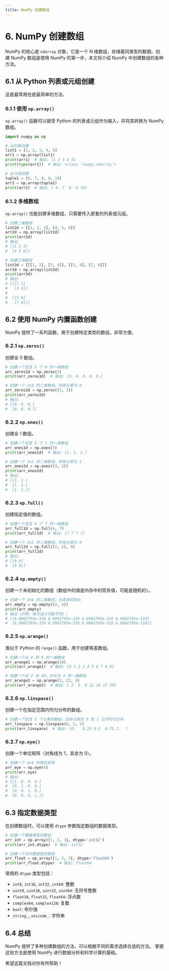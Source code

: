 ```yaml
---
title: NumPy 创建数组
---
```

 
# 6. NumPy 创建数组

NumPy 的核心是 `ndarray` 对象，它是一个 N 维数组，存储着同类型的数据。创建 NumPy 数组是使用 NumPy 的第一步，本文将介绍 NumPy 中创建数组的各种方法。

## 6.1 从 Python 列表或元组创建

这是最常用也是最简单的方法。

### 6.1.1 使用 `np.array()`

`np.array()` 函数可以接受 Python 的列表或元组作为输入，并将其转换为 NumPy 数组。

```python
import numpy as np

# 从列表创建
list1 = [1, 2, 3, 4, 5]
arr1 = np.array(list1)
print(arr1)  # 输出: [1 2 3 4 5]
print(type(arr1))  # 输出: <class 'numpy.ndarray'>

# 从元组创建
tuple1 = (6, 7, 8, 9, 10)
arr2 = np.array(tuple1)
print(arr2)  # 输出: [ 6  7  8  9 10]
```

### 6.1.2 多维数组

`np.array()` 也能创建多维数组，只需要传入嵌套的列表或元组。

```python
# 创建二维数组
list2d = [[1, 2, 3], [4, 5, 6]]
arr2d = np.array(list2d)
print(arr2d)
# 输出:
# [[1 2 3]
#  [4 5 6]]

# 创建三维数组
list3d = [[[1, 2], [3, 4]], [[5, 6], [7, 8]]]
arr3d = np.array(list3d)
print(arr3d)
# 输出:
# [[[1 2]
#   [3 4]]
#
#  [[5 6]
#   [7 8]]]
```

## 6.2 使用 NumPy 内置函数创建

NumPy 提供了一系列函数，用于创建特定类型的数组，非常方便。

### 6.2.1 `np.zeros()`

创建全 0 数组。

```python
# 创建一个包含 5 个 0 的一维数组
arr_zeros1d = np.zeros(5)
print(arr_zeros1d)  # 输出: [0. 0. 0. 0. 0.]

# 创建一个 2x3 的二维数组，所有元素为 0
arr_zeros2d = np.zeros((2, 3))
print(arr_zeros2d)
# 输出:
# [[0. 0. 0.]
#  [0. 0. 0.]]
```

### 6.2.2 `np.ones()`

创建全 1 数组。

```python
# 创建一个包含 3 个 1 的一维数组
arr_ones1d = np.ones(3)
print(arr_ones1d)  # 输出: [1. 1. 1.]

# 创建一个 3x2 的二维数组，所有元素为 1
arr_ones2d = np.ones((3, 2))
print(arr_ones2d)
# 输出:
# [[1. 1.]
#  [1. 1.]
#  [1. 1.]]
```

### 6.2.3 `np.full()`

创建指定值的数组。

```python
# 创建一个包含 4 个 7 的一维数组
arr_full1d = np.full(4, 7)
print(arr_full1d)  # 输出: [7 7 7 7]

# 创建一个 2x2 的二维数组，所有元素为 9
arr_full2d = np.full((2, 2), 9)
print(arr_full2d)
# 输出:
# [[9 9]
#  [9 9]]
```

### 6.2.4 `np.empty()`

创建一个未初始化的数组（数组中的值是内存中的现有值，可能是随机的）。

```python
# 创建一个 2x4 的二维数组，元素未初始化
arr_empty = np.empty((2, 4))
print(arr_empty)
# 输出（示例，每次运行可能不同）:
# [[6.9002795e-310 6.9002795e-310 6.9002795e-310 6.9002795e-310]
#  [6.9002795e-310 6.9002795e-310 6.9002795e-310 6.9002795e-310]]
```

### 6.2.5 `np.arange()`

类似于 Python 的 `range()` 函数，用于创建等差数组。

```python
# 创建一个从 0 到 9 的一维数组
arr_arange1 = np.arange(10)
print(arr_arange1)  # 输出: [0 1 2 3 4 5 6 7 8 9]

# 创建一个从 2 到 20，步长为 3 的一维数组
arr_arange2 = np.arange(2, 21, 3)
print(arr_arange2)  # 输出: [ 2  5  8 11 14 17 20]
```

### 6.2.6 `np.linspace()`

创建一个在指定范围内均匀分布的数组。

```python
# 创建一个包含 5 个元素的数组，这些元素在 0 到 1 之间均匀分布
arr_linspace = np.linspace(0, 1, 5)
print(arr_linspace)  # 输出: [0.   0.25 0.5  0.75 1.  ]
```

### 6.2.7 `np.eye()`

创建一个单位矩阵（对角线为 1，其余为 0）。

```python
# 创建一个 4x4 的单位矩阵
arr_eye = np.eye(4)
print(arr_eye)
# 输出:
# [[1. 0. 0. 0.]
#  [0. 1. 0. 0.]
#  [0. 0. 1. 0.]
#  [0. 0. 0. 1.]]
```

## 6.3 指定数据类型

在创建数组时，可以使用 `dtype` 参数指定数组的数据类型。

```python
# 创建一个整数类型的数组
arr_int = np.array([1, 2, 3], dtype='int32')
print(arr_int.dtype)  # 输出: int32

# 创建一个浮点数类型的数组
arr_float = np.array([1, 2, 3], dtype='float64')
print(arr_float.dtype)  # 输出: float64
```

常用的 `dtype` 类型包括：

*   `int8`, `int16`, `int32`, `int64`:  整数
*   `uint8`, `uint16`, `uint32`, `uint64`: 无符号整数
*   `float16`, `float32`, `float64`: 浮点数
*   `complex64`, `complex128`: 复数
*   `bool`: 布尔值
*   `string_`, `unicode_`: 字符串

## 6.4 总结

NumPy 提供了多种创建数组的方法，可以根据不同的需求选择合适的方法。 掌握这些方法是使用 NumPy 进行数据分析和科学计算的基础。

希望这篇文档对你有所帮助！
